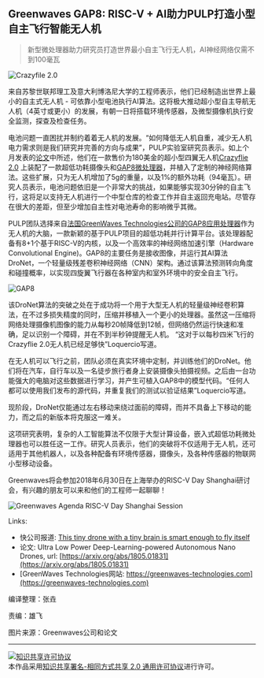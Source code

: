## Greenwaves GAP8: RISC-V + AI助力PULP打造小型自主飞行智能无人机

> 新型微处理器助力研究员打造世界最小自主飞行无人机，AI神经网络仅需不到100毫瓦

![Crazyfile 2.0](/assets/images/articles/risc-v-day-shanghai/crazyfile-2.jpg)

来自苏黎世联邦理工及意大利博洛尼大学的工程师表示，他们已经制造出世界上最小的自主式无人机 - 可依靠小型电池执行AI算法。这将极大推动超小型自主导航无人机（4英寸或更小）的发展，有朝一日将搭载环境传感器，及微型摄像机执行安全监测，探查及检查任务。

电池问题一直困扰并制约着着无人机的发展。“如何降低无人机自重，减少无人机电力需求则是我们研究并完善的方向与成果”，PULP实验室研究员表示。如上个月发表的[论文](https://arxiv.org/abs/1805.01831)中所述，他们在一款售价为180美金的超小型四翼无人机[Crazyflie 2.0](https://www.bitcraze.io/crazyflie-2/) 上装配了一款超低功耗摄像头和[GAP8微处理器](https://greenwaves-technologies.com)，并植入了定制的神经网络算法。这些扩展，只为无人机增加了5g的重量，以及1%的额外功耗（94毫瓦）。研究人员表示，电池问题依旧是一个非常大的挑战，如果能够实现30分钟的自主飞行，这将足以支持无人机进行一个中型仓库的检查工作并自主返回充电站。尽管存在很大的差距，但至少增加自主性对电池寿命的影响微乎其微。

PULP团队选择来自[法国GreenWaves Technologies公司的GAP8应用处理器](https://greenwaves-technologies.com)作为无人机的大脑，一款新颖的基于PULP项目的超低功耗并行计算平台。该处理器配备有8+1个基于RISC-V的内核，以及一个高效率的神经网络加速引擎（Hardware Convolutional Engine)。GAP8的主要任务是接收图像，并运行其AI算法DroNet，一个轻量级残差卷积神经网络（CNN）架构。通过该算法预测转向角度和碰撞概率，以实现四旋翼飞行器在各种室内和室外环境中的安全自主飞行。

![GAP8](/assets/images/articles/risc-v-day-shanghai/gap8.png)

该DroNet算法的突破之处在于成功将一个用于大型无人机的轻量级神经卷积算法，在不过多损失精度的同时，压缩并移植入一个更小的处理器。虽然这一压缩将网络处理摄像机图像的能力从每秒20帧降低到12帧，但网络仍然运行快速和准确，足以识别一个障碍，并在不到半秒钟提醒无人机。 “这对于以每秒四米飞行的Crazyflie 2.0无人机已经足够快”Loquercio写道。

在无人机可以飞行之前，团队必须在真实环境中定制，并训练他们的DroNet。他们将在汽车，自行车以及一名徒步旅行者身上安装摄像头拍摄视频。之后由一台功能强大的电脑对这些数据进行学习，并产生可植入GAP8中的模型代码。“任何人都可以使用我们发布的源代码，并重复我们的测试以验证结果”Loquercio写道。

现阶段，DroNet仅能通过左右移动来绕过面前的障碍，而并不具备上下移动的能力，而之后的新版本将克服这一难关。

这项研究表明，复杂的人工智能算法不仅限于大型计算设备，嵌入式超低功耗微处理器也可以胜任这一工作。研究人员表示，他们的突破将不仅适用于无人机，还可适用于其他机器人，以及各种配备有环境传感器，摄像头，及各种传感器的物联网小型移动设备。

Greenwaves将会参加2018年6月30日在上海举办的RISC-V Day Shanghai研讨会，有兴趣的朋友可以来和他们的工程师一起聊聊！

![Greenwaves Agenda RISC-V Day Shanghai Session](/assets/images/articles/risc-v-day-shanghai/greenwaves-session.png)

Links:
- 快公司报道: [This tiny drone with a tiny brain is smart enough to fly itself](https://www.fastcompany.com/40575392/this-tiny-drone-with-a-tiny-brain-is-smart-enough-to-fly-itself)
- 论文: Ultra Low Power Deep-Learning-powered Autonomous Nano Drones, url: [https://arxiv.org/abs/1805.01831](https://arxiv.org/abs/1805.01831)
- [GreenWaves Technologies网站: https://greenwaves-technologies.com](https://greenwaves-technologies.com) 

编译整理：张垚

责编：雄飞

图片来源：Greenwaves公司和论文

----

<a rel="license" href="http://creativecommons.org/licenses/by-sa/2.0/"><img alt="知识共享许可协议" style="border-width:0" src="https://i.creativecommons.org/l/by-sa/2.0/88x31.png" /></a><br />本作品采用<a rel="license" href="http://creativecommons.org/licenses/by-sa/2.0/">知识共享署名-相同方式共享 2.0 通用许可协议</a>进行许可。
